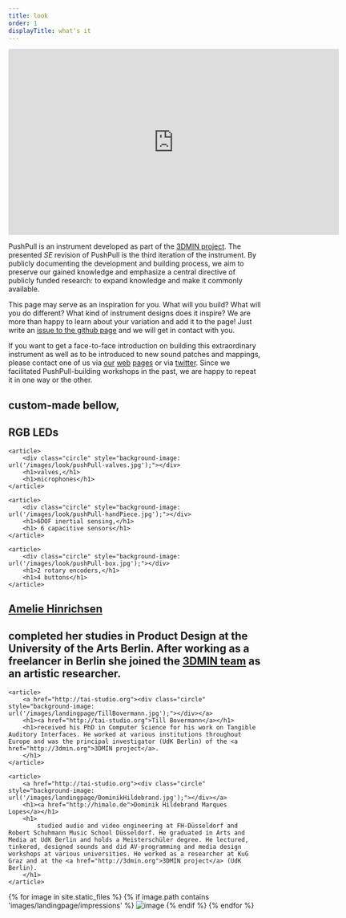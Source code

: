 ```yaml
---
title: look
order: 1
displayTitle: what's it
---
```


<div class="text">
    <div class="videoWrapper"><iframe src="https://player.vimeo.com/video/110656141?title=0&byline=0&portrait=0" width="660" height="371" frameborder="0" webkitallowfullscreen mozallowfullscreen allowfullscreen></iframe></div>
</div>

PushPull is an instrument developed as part of the [3DMIN project](http://3dmin.org). The presented *SE* revision of PushPull is the third iteration of the instrument. By publicly documenting the development and building process, we aim to preserve our gained knowledge and emphasize a central directive of publicly funded research: to expand knowledge and make it commonly available.

This page may serve as an inspiration for you. What will you build? What will you do different? What kind of instrument designs does it inspire?
We are more than happy to learn about your variation and add it to the page! Just write an [issue to the github page](https://github.com/3DMIN/3DMIN.github.io/issues/new) and we will get in contact with you.

If you want to get a face-to-face introduction on building this extraordinary instrument as well as to be introduced to new sound patches and mappings, please contact one of us via [our](http://ameliehinrichsen.de) [web](http://himalo.de) [pages](http://tai-studio.org#contact) or via [twitter](https://twitter.com/3dminBerlin). Since we facilitated PushPull-building workshops in the past, we are happy to repeat it in one way or the other.


<div class="feats">
    <article>
        <div class="circle" style="background-image: url('/images/look/pushPull-bellow.jpg');"></div>
        <h1>custom-made bellow,</h1>
        <h1>RGB LEDs</h1>
    </article>

    <article>
        <div class="circle" style="background-image: url('/images/look/pushPull-valves.jpg');"></div>
        <h1>valves,</h1>
        <h1>microphones</h1>
    </article>

    <article>
        <div class="circle" style="background-image: url('/images/look/pushPull-handPiece.jpg');"></div>
        <h1>6DOF inertial sensing,</h1>
        <h1> 6 capacitive sensors</h1>
    </article>

    <article>
        <div class="circle" style="background-image: url('/images/look/pushPull-box.jpg');"></div>
        <h1>2 rotary encoders,</h1>
        <h1>4 buttons</h1>
    </article>
</div>

<div class="faces">
    <article>
        <a href="http://ameliehinrichsen.de"><div class="circle" style="background-image: url('/images/landingpage/AmelieHinrichsen.jpg');"></div></a>
        <h1><a href="http://himalo.de">Amelie Hinrichsen</a></h1>
        <h1>
            completed her studies in Product Design at the University of the Arts Berlin. After working as a freelancer in Berlin she joined the <a href="http://3dmin.org">3DMIN team</a> as an artistic researcher.
        </h1>
    </article>

    <article>
        <a href="http://tai-studio.org"><div class="circle" style="background-image: url('/images/landingpage/TillBovermann.jpg');"></div></a>
        <h1><a href="http://tai-studio.org">Till Bovermann</a></h1>
        <h1>received his PhD in Computer Science for his work on Tangible Auditory Interfaces. He worked at various institutions throughout Europe and was the principal investigator (UdK Berlin) of the <a href="http://3dmin.org">3DMIN project</a>.
        </h1>
    </article>

    <article>
        <a href="http://tai-studio.org"><div class="circle" style="background-image: url('/images/landingpage/DominikHildebrand.jpg');"></div></a>
        <h1><a href="http://himalo.de">Dominik Hildebrand Marques Lopes</a></h1>
        <h1>
            studied audio and video engineering at FH-Düsseldorf and Robert Schuhmann Music School Düsseldorf. He graduated in Arts and Media at UdK Berlin and holds a Meisterschüler degree. He lectured, tinkered, designed sounds and did AV-programming and media design workshops at various universities. He worked as a researcher at KuG Graz and at the <a href="http://3dmin.org">3DMIN project</a> (UdK Berlin).
        </h1>
    </article>
</div>


<div class="text">
    <div class="cycle-slideshow">
        {% for image in site.static_files %}
        {% if image.path contains 'images/landingpage/impressions' %}
        <img class="fit" src="{{ site.baseurl }}{{ image.path }}" alt="image" />
        {% endif %}
        {% endfor %}
    </div>
</div>
